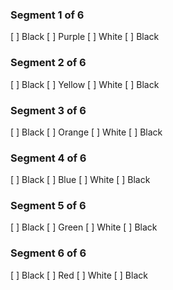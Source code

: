 ### Segment 1 of 6
[ ] Black
[ ] Purple
[ ] White
[ ] Black

### Segment 2 of 6
[ ] Black
[ ] Yellow
[ ] White
[ ] Black

### Segment 3 of 6
[ ] Black
[ ] Orange
[ ] White
[ ] Black

### Segment 4 of 6
[ ] Black
[ ] Blue
[ ] White
[ ] Black

### Segment 5 of 6
[ ] Black
[ ] Green
[ ] White
[ ] Black

### Segment 6 of 6
[ ] Black
[ ] Red
[ ] White
[ ] Black
